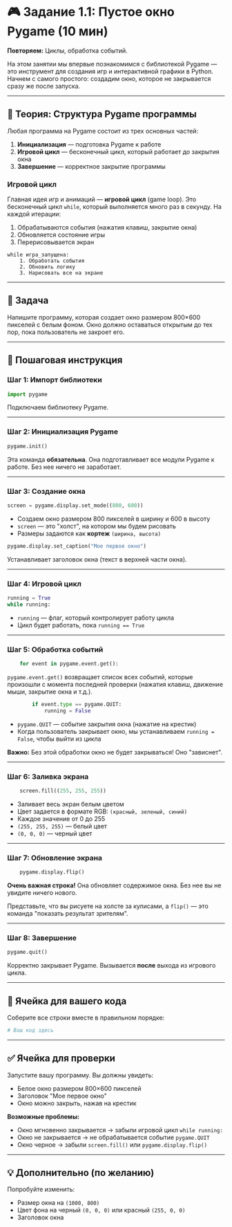 # 🎮 Задание 1.1: Пустое окно Pygame (10 мин)

**Повторяем:** Циклы, обработка событий.

На этом занятии мы впервые познакомимся с библиотекой Pygame — это инструмент для создания игр и интерактивной графики в Python. Начнем с самого простого: создадим окно, которое не закрывается сразу же после запуска.

---

## 🧠 Теория: Структура Pygame программы

Любая программа на Pygame состоит из трех основных частей:

1. **Инициализация** — подготовка Pygame к работе
2. **Игровой цикл** — бесконечный цикл, который работает до закрытия окна
3. **Завершение** — корректное закрытие программы

### Игровой цикл

Главная идея игр и анимаций — **игровой цикл** (game loop). Это бесконечный цикл `while`, который выполняется много раз в секунду. На каждой итерации:
1. Обрабатываются события (нажатия клавиш, закрытие окна)
2. Обновляется состояние игры
3. Перерисовывается экран

```
while игра_запущена:
    1. Обработать события
    2. Обновить логику
    3. Нарисовать все на экране
```

---

## 📝 Задача

Напишите программу, которая создает окно размером 800×600 пикселей с белым фоном. Окно должно оставаться открытым до тех пор, пока пользователь не закроет его.

---

## 🔧 Пошаговая инструкция

### Шаг 1: Импорт библиотеки
```python
import pygame
```
Подключаем библиотеку Pygame.

---

### Шаг 2: Инициализация Pygame
```python
pygame.init()
```
Эта команда **обязательна**. Она подготавливает все модули Pygame к работе. Без нее ничего не заработает.

---

### Шаг 3: Создание окна
```python
screen = pygame.display.set_mode((800, 600))
```
- Создаем окно размером 800 пикселей в ширину и 600 в высоту
- `screen` — это "холст", на котором мы будем рисовать
- Размеры задаются как **кортеж** `(ширина, высота)`

```python
pygame.display.set_caption("Мое первое окно")
```
Устанавливает заголовок окна (текст в верхней части окна).

---

### Шаг 4: Игровой цикл
```python
running = True
while running:
```
- `running` — флаг, который контролирует работу цикла
- Цикл будет работать, пока `running == True`

---

### Шаг 5: Обработка событий
```python
    for event in pygame.event.get():
```
`pygame.event.get()` возвращает список всех событий, которые произошли с момента последней проверки (нажатия клавиш, движение мыши, закрытие окна и т.д.).

```python
        if event.type == pygame.QUIT:
            running = False
```
- `pygame.QUIT` — событие закрытия окна (нажатие на крестик)
- Когда пользователь закрывает окно, мы устанавливаем `running = False`, чтобы выйти из цикла

**Важно:** Без этой обработки окно не будет закрываться! Оно "зависнет".

---

### Шаг 6: Заливка экрана
```python
    screen.fill((255, 255, 255))
```
- Заливает весь экран белым цветом
- Цвет задается в формате RGB: `(красный, зеленый, синий)`
- Каждое значение от 0 до 255
- `(255, 255, 255)` — белый цвет
- `(0, 0, 0)` — черный цвет

---

### Шаг 7: Обновление экрана
```python
    pygame.display.flip()
```
**Очень важная строка!** Она обновляет содержимое окна. Без нее вы не увидите ничего нового.

Представьте, что вы рисуете на холсте за кулисами, а `flip()` — это команда "показать результат зрителям".

---

### Шаг 8: Завершение
```python
pygame.quit()
```
Корректно закрывает Pygame. Вызывается **после** выхода из игрового цикла.

---

## 🚀 Ячейка для вашего кода

Соберите все строки вместе в правильном порядке:

```python
# Ваш код здесь
```

---

## ✅ Ячейка для проверки

Запустите вашу программу. Вы должны увидеть:
- Белое окно размером 800×600 пикселей
- Заголовок "Мое первое окно"
- Окно можно закрыть, нажав на крестик

**Возможные проблемы:**
- Окно мгновенно закрывается → забыли игровой цикл `while running:`
- Окно не закрывается → не обрабатывается событие `pygame.QUIT`
- Окно черное → забыли `screen.fill()` или `pygame.display.flip()`

---

## 💡 Дополнительно (по желанию)

Попробуйте изменить:
- Размер окна на `(1000, 800)`
- Цвет фона на черный `(0, 0, 0)` или красный `(255, 0, 0)`
- Заголовок окна